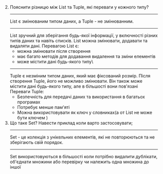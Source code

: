 
2. Пояснити різницю між List та Tuple, які переваги у кожного типу?
    ***
    List є змінюваним типом даних, а Tuple - не змінюванним.
    ***
    List зручний для зберігання будь-якої інформації, у включності різних типів даних та навіть списків. 
    List можна змінювати, додавати та видаляти дані.
    Перевагою List є:
    * можна змінювати після створення
    * має багато методів для додавання видалення та зміни елементів
    * може містити дані будь-якого типу\
    ***
    Tuple є незміним типом даних, який має фіксований розмір. 
    Після створення Tuple, його не можливо змінювати. 
    Він також може містити дані будь-якого типу, але в більшості вони пов'язані
    Переваги Tuple:
    * Безпечність для передачі даних та використання в багатьох програмах
    * Потребує менше пам'яті
    * Можна використовувати як ключ у словниках(а от List не може бути ключем )
3. Що таке Set? Навести приклад коли варто застосовувати;
   ***
   Set - це колекція з унікельних елементів, які не повторюються та не зберігають свій порядок.
   ***
   Set використовуються в більшості коли потрібно видалити дублікати, об'єднати множини або перевірку чи належить одна множина до іншої 
